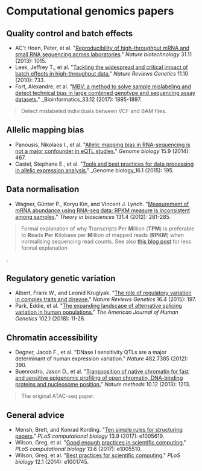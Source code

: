 # Computational genomics papers

## Quality control and batch effects

 - AC't Hoen, Peter, et al. "[Reproducibility of high-throughput mRNA and small RNA sequencing across laboratories](http://dx.doi.org/10.1038/nbt.2702)." _Nature biotechnology_ 31.11 (2013): 1015.
 - Leek, Jeffrey T., et al. "[Tackling the widespread and critical impact of batch effects in high-throughput data.](http://dx.doi.org/10.1038/nrg2825)" _Nature Reviews Genetics_ 11.10 (2010): 733.
 - Fort, Alexandre, et al. "[MBV: a method to solve sample mislabeling and detect technical bias in large combined genotype and sequencing assay datasets.](https://doi.org/10.1093/bioinformatics/btx074)" _Bioinformatics_33.12 (2017): 1895-1897.
> Detect mislabeled individuals between VCF and BAM files.

## Allelic mapping bias

 - Panousis, Nikolaos I., et al. "[Allelic mapping bias in RNA-sequencing is not a major confounder in eQTL studies.](https://doi.org/10.1186/s13059-014-0467-2)" _Genome biology_ 15.9 (2014): 467.
 - Castel, Stephane E., et al. "[Tools and best practices for data processing in allelic expression analysis.](http://dx.doi.org/10.1186/s13059-015-0762-6)" _Genome biology_16.1 (2015): 195.

## Data normalisation

 - Wagner, Günter P., Koryu Kin, and Vincent J. Lynch. "[Measurement of mRNA abundance using RNA-seq data: RPKM measure is inconsistent among samples](https://doi.org/10.1007/s12064-012-0162-3)." _Theory in biosciences_ 131.4 (2012): 281-285. 
 
 > Formal explanation of why **T**ranscripts **P**er **M**illion
> (**TPM**) is preferable to **R**eads **P**er **K**ilobase per
> **M**illion of mapped reads (**RPKM**) when normalising sequencing read counts. See also [this blog
> post](https://www.rna-seqblog.com/rpkm-fpkm-and-tpm-clearly-explained/)
> for less formal explanation

.

## Regulatory genetic variation

 - Albert, Frank W., and Leonid Kruglyak. "[The role of regulatory variation in complex traits and disease.](http://dx.doi.org/10.1038/nrg3891)" _Nature Reviews Genetics_ 16.4 (2015): 197. 
 - Park, Eddie, et al. "[The expanding landscape of alternative splicing variation in human populations.](http://dx.doi.org/10.1016/j.ajhg.2017.11.002)" _The American Journal of Human Genetics_ 102.1 (2018): 11-26.

## Chromatin accessibility

 - Degner, Jacob F., et al. "DNase I sensitivity QTLs are a major determinant of human expression variation." _Nature_ 482.7385 (2012): 390.
 - Buenrostro, Jason D., et al. "[Transposition of native chromatin for fast and sensitive epigenomic profiling of open chromatin, DNA-binding proteins and nucleosome position.](https://doi.org/10.1038/nmeth.2688)"  _Nature methods_  10.12 (2013): 1213.
> The original ATAC-seq paper.

## General advice

 - Mensh, Brett, and Konrad Kording. "[Ten simple rules for structuring papers](https://doi.org/10.1371/journal.pcbi.1005830)." _PLoS computational biology_ 13.9 (2017): e1005619.
 - Wilson, Greg, et al. "[Good enough practices in scientific computing.](http://dx.doi.org/10.1371/journal.pcbi.1005510)" _PLoS computational biology_ 13.6 (2017): e1005510.
 - Wilson, Greg, et al. "[Best practices for scientific computing.](http://dx.doi.org/10.1371/journal.pbio.1001745)" _PLoS biology_ 12.1 (2014): e1001745.

<!--stackedit_data:
eyJoaXN0b3J5IjpbMjA0NTk0MjEzMywtNTQzMjg0NzczLDE3MD
ExNjk5ODEsLTcxODA4MDE1NywxMjE1NTcxNjc1LC0xMzU2Mjc0
NzU4LC0xOTIwNDIzMzI1LC01NDI5NDU5NDQsMTIzMjc4MDM2OS
wtMTkzMjI0MTIxNCw4Mzk3ODQ3ODAsLTIwNTg1ODE2MjcsMTcx
NzEwNTk2Nyw1NDQ1NzgwMTQsMTA3NzA1MDgxNywtMTQxMDE2MD
U0OSwtMTUwMjEyMzUyNl19
-->